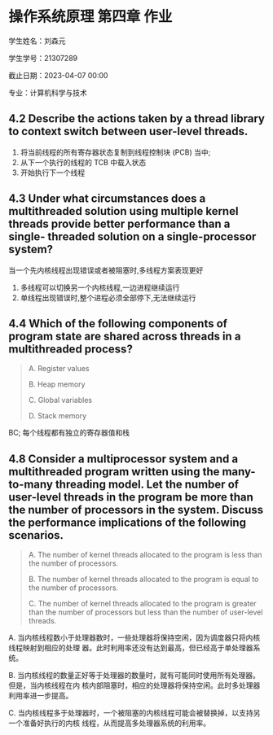 # 操作系统原理 第四章 作业

学生姓名：刘森元

学生学号：21307289

截止日期：2023-04-07 00:00

专业：计算机科学与技术

## 4.2 Describe the actions taken by a thread library to context switch between user-level threads.

1. 将当前线程的所有寄存器状态复制到线程控制块 (PCB) 当中;
2. 从下一个执行的线程的 TCB 中载入状态
3. 开始执行下一个线程

## 4.3 Under what circumstances does a multithreaded solution using multiple kernel threads provide better performance than a single- threaded solution on a single-processor system?

当一个先内核线程出现错误或者被阻塞时,多线程方案表现更好

1. 多线程可以切换另一个内核线程,一边进程继续运行
2. 单线程出现错误时,整个进程必须全部停下,无法继续运行

## 4.4 Which of the following components of program state are shared across threads in a multithreaded process?

> A. Register values
>
> B. Heap memory
>
> C. Global variables
>
> D. Stack memory

BC; 每个线程都有独立的寄存器值和栈

## 4.8 Consider a multiprocessor system and a multithreaded program written using the many-to-many threading model. Let the number of user-level threads in the program be more than the number of processors in the system. Discuss the performance implications of the following scenarios.

> A. The number of kernel threads allocated to the program is less than the number of processors.
>
> B.  The number of kernel threads allocated to the program is equal to the number of processors.
>
> C. The number of kernel threads allocated to the program is greater than the number of processors but less than the number of user-level threads.

A. 当内核线程数小于处理器数时，一些处理器将保持空闲，因为调度器只将内核线程映射到相应的处理 器。此时利用率还没有达到最高，但已经高于单处理器系统。

B. 当内核线程的数量正好等于处理器的数量时，就有可能同时使用所有处理器。但是，当内核线程在内 核内部阻塞时，相应的处理器将保持空闲。此时多处理器利用率进一步提高。

C. 当内核线程多于处理器时，一个被阻塞的内核线程可能会被替换掉，以支持另一个准备好执行的内核 线程，从而提高多处理器系统的利用率。
